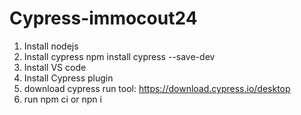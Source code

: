 # Cypress-immocout24
1. Install nodejs
2. Install cypress
npm install cypress --save-dev
3. Install VS code
4. Install Cypress plugin
5. download cypress run tool: https://download.cypress.io/desktop
6. run npm ci or npn i
